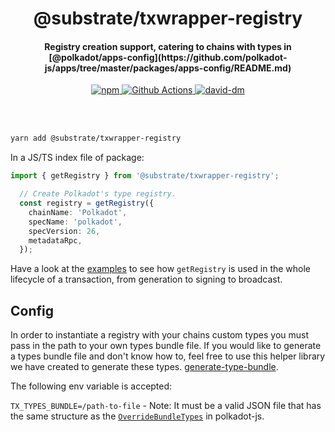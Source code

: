 <br /><br />

<h1 align="center">@substrate/txwrapper-registry</h1>
<h4 align="center">Registry creation support, catering to chains with types in [@polkadot/apps-config](https://github.com/polkadot-js/apps/tree/master/packages/apps-config/README.md)</h4>

<p align="center">
  <a href="https://www.npmjs.com/package/@substrate/txwrapper-registry">
    <img alt="npm" src="https://img.shields.io/npm/v/@substrate/txwrapper-registry.svg" />
  </a>
  <a href="https://github.com/paritytech/txwrapper-core/actions">
    <img alt="Github Actions" src="https://github.com/paritytech/txwrapper-core/workflows/pr/badge.svg" />
  </a>
  <a href="https://david-dm.org/paritytech/txwrapper-core">
    <img alt="david-dm" src="https://img.shields.io/david/paritytech/txwrapper-core.svg" />
  </a>
</p>

<br /><br />

```bash
yarn add @substrate/txwrapper-registry
```

In a JS/TS index file of package:

```typescript
import { getRegistry } from '@substrate/txwrapper-registry';

  // Create Polkadot's type registry.
  const registry = getRegistry({
    chainName: 'Polkadot',
    specName: 'polkadot',
    specVersion: 26,
    metadataRpc,
  });
```

Have a look at the [examples](/packages/txwrapper-examples/README.md) to see how `getRegistry` is used in the whole lifecycle of a transaction, from generation to signing to broadcast.

## **Config**

In order to instantiate a registry with your chains custom types you must pass in the path to your own types bundle file. If you would like to generate a types bundle file and don't know how to, feel free to use this helper library we have created to generate these types. [generate-type-bundle](https://github.com/paritytech/generate-type-bundle).

The following env variable is accepted:

`TX_TYPES_BUNDLE=/path-to-file` - Note: It must be a valid JSON file that has the same structure as the [`OverrideBundleTypes`](https://github.com/polkadot-js/api/blob/master/packages/types/src/types/registry.ts#L75-L78) in polkadot-js.
